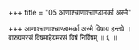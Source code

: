 +++
title = "05 आणाश्चाणाश्चाण्डामर्का अस्मै"

+++
आणाश्चाणाश्चाण्डामर्का अस्मै विषाय हन्तवे ।  
वारुग्रमरसं विषमाहेयमरसं विषं निर्विषम् ॥ ६ ॥
